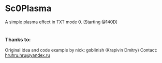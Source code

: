 # Sc0Plasma

A simple plasma effect in TXT mode 0. (Starting @140D)<br><br>

### Thanks to:
Original idea and code example by
nick: goblinish (Krapivin Dmitry)
Contact: hruhru.hru@yandex.ru
